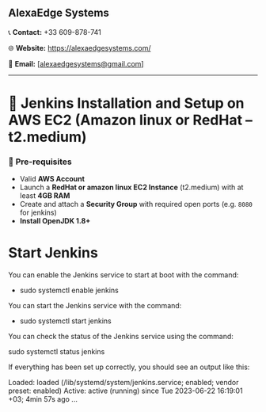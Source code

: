 

## **AlexaEdge Systems**

📞 **Contact:** +33 609-878-741

🌐 **Website:** https://alexaedgesystems.com/ 

📧 **Email:** [alexaedgesystems@gmail.com]

---

# 🚀 Jenkins Installation and Setup on AWS EC2 (Amazon linux or RedHat – t2.medium)

### 🔧 **Pre-requisites**

* Valid **AWS Account**
* Launch a **RedHat or amazon linux EC2 Instance** (t2.medium) with at least **4GB RAM**
* Create and attach a **Security Group** with required open ports (e.g. `8080` for jenkins)
* **Install OpenJDK 1.8+**

# Start Jenkins
You can enable the Jenkins service to start at boot with the command:

- sudo systemctl enable jenkins

You can start the Jenkins service with the command:

- sudo systemctl start jenkins

You can check the status of the Jenkins service using the command:

 sudo systemctl status jenkins

If everything has been set up correctly, you should see an output like this:

 Loaded: loaded (/lib/systemd/system/jenkins.service; enabled; vendor preset: enabled)
 Active: active (running) since Tue 2023-06-22 16:19:01 +03; 4min 57s ago
 ...

